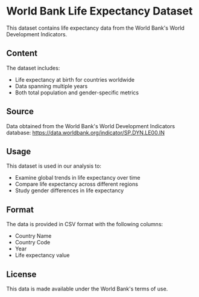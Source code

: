 # World Bank Life Expectancy Dataset

This dataset contains life expectancy data from the World Bank's World Development Indicators.

## Content

The dataset includes:
- Life expectancy at birth for countries worldwide
- Data spanning multiple years
- Both total population and gender-specific metrics

## Source

Data obtained from the World Bank's World Development Indicators database:
https://data.worldbank.org/indicator/SP.DYN.LE00.IN

## Usage

This dataset is used in our analysis to:
- Examine global trends in life expectancy over time
- Compare life expectancy across different regions
- Study gender differences in life expectancy

## Format

The data is provided in CSV format with the following columns:
- Country Name
- Country Code 
- Year
- Life expectancy value

## License

This data is made available under the World Bank's terms of use.
